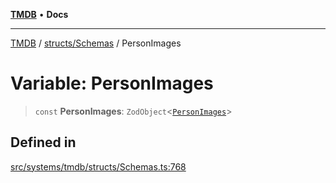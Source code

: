 [**TMDB**](../../../README.md) • **Docs**

***

[TMDB](../../../README.md) / [structs/Schemas](../README.md) / PersonImages

# Variable: PersonImages

> `const` **PersonImages**: `ZodObject`\<[`PersonImages`](../type-aliases/PersonImages.md)\>

## Defined in

[src/systems/tmdb/structs/Schemas.ts:768](https://github.com/Norviah/media-hub/blob/b0accce5c447ccf1a18696f3cb0baef1f5bd16be/src/systems/tmdb/structs/Schemas.ts#L768)

